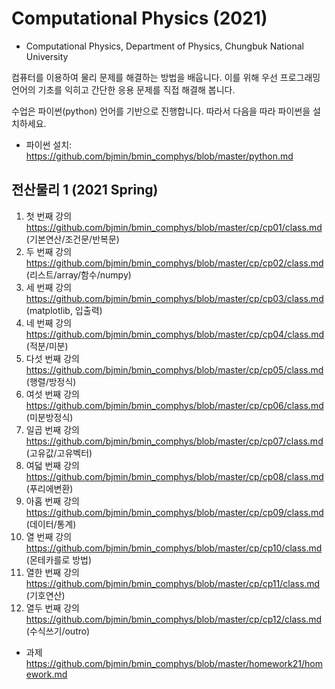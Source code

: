 # Computational Physics (2021)

* Computational Physics, Department of Physics, Chungbuk National University

컴퓨터를 이용하여 물리 문제를 해결하는 방법을 배웁니다. 이를 위해 우선 프로그래밍 언어의 기초를 익히고
간단한 응용 문제를 직접 해결해 봅니다. 

수업은 파이썬(python) 언어를 기반으로 진행합니다. 따라서 다음을 따라 파이썬을 설치하세요.  
* 파이썬 설치: https://github.com/bjmin/bmin_comphys/blob/master/python.md 

## 전산물리 1 (2021 Spring)
1. 첫 번째 강의 https://github.com/bjmin/bmin_comphys/blob/master/cp/cp01/class.md (기본연산/조건문/반복문)
2. 두 번째 강의 https://github.com/bjmin/bmin_comphys/blob/master/cp/cp02/class.md (리스트/array/함수/numpy)
3. 세 번째 강의 https://github.com/bjmin/bmin_comphys/blob/master/cp/cp03/class.md (matplotlib, 입출력)
4. 네 번째 강의 https://github.com/bjmin/bmin_comphys/blob/master/cp/cp04/class.md (적분/미분)
5. 다섯 번째 강의 https://github.com/bjmin/bmin_comphys/blob/master/cp/cp05/class.md (행렬/방정식)
6. 여섯 번째 강의 https://github.com/bjmin/bmin_comphys/blob/master/cp/cp06/class.md (미분방정식)
7. 일곱 번째 강의 https://github.com/bjmin/bmin_comphys/blob/master/cp/cp07/class.md (고유값/고유벡터)
8. 여덟 번째 강의 https://github.com/bjmin/bmin_comphys/blob/master/cp/cp08/class.md (푸리에변환)
9. 아홉 번째 강의 https://github.com/bjmin/bmin_comphys/blob/master/cp/cp09/class.md (데이터/통계)
10. 열 번째 강의 https://github.com/bjmin/bmin_comphys/blob/master/cp/cp10/class.md (몬테카를로 방법)
11. 열한 번째 강의 https://github.com/bjmin/bmin_comphys/blob/master/cp/cp11/class.md (기호연산)
12. 열두 번째 강의 https://github.com/bjmin/bmin_comphys/blob/master/cp/cp12/class.md (수식쓰기/outro)


* 과제 https://github.com/bjmin/bmin_comphys/blob/master/homework21/homework.md 
